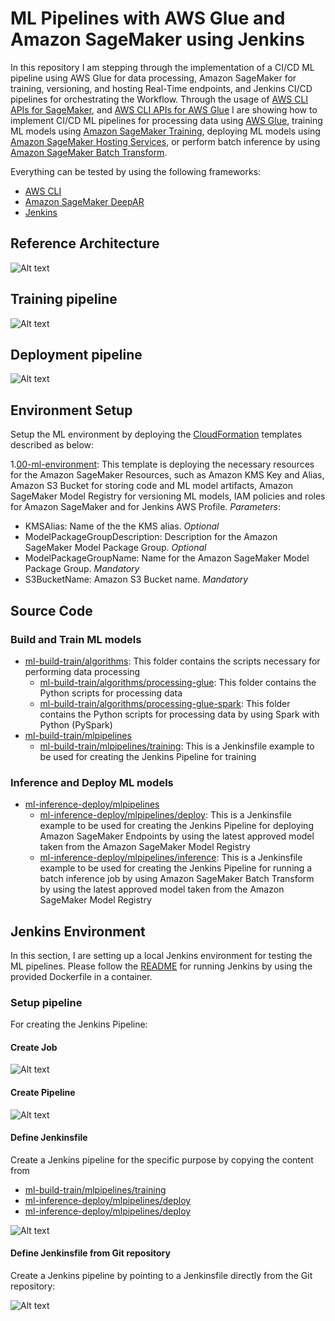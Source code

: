 # ML Pipelines with AWS Glue and Amazon SageMaker using Jenkins

In this repository I am stepping through the implementation of a CI/CD ML pipeline using AWS Glue for data processing, Amazon SageMaker for training, versioning, and hosting Real-Time endpoints, and Jenkins CI/CD pipelines for orchestrating the Workflow.
Through the usage of [AWS CLI APIs for SageMaker](https://docs.aws.amazon.com/cli/latest/reference/sagemaker/), and [AWS CLI APIs for AWS Glue](https://docs.aws.amazon.com/cli/latest/reference/glue/index.html)
I are showing how to implement CI/CD ML pipelines for processing data using [AWS Glue](https://docs.aws.amazon.com/glue/index.html), 
training ML models using [Amazon SageMaker Training](https://docs.aws.amazon.com/sagemaker/latest/dg/how-it-works-training.html),
deploying ML models using [Amazon SageMaker Hosting Services](https://docs.aws.amazon.com/sagemaker/latest/dg/deploy-model.html), 
or perform batch inference by using [Amazon SageMaker Batch Transform](https://docs.aws.amazon.com/sagemaker/latest/dg/batch-transform.html).

Everything can be tested by using the following frameworks:
* [AWS CLI](https://docs.aws.amazon.com/cli/latest/reference/sagemaker/)
* [Amazon SageMaker DeepAR](https://docs.aws.amazon.com/sagemaker/latest/dg/deepar.html)
* [Jenkins](https://www.jenkins.io/)

## Reference Architecture

![Alt text](docs/architecture.png?raw=true "Architecture")

## Training pipeline

![Alt text](docs/train.png?raw=true "Training Pipeline")

## Deployment pipeline

![Alt text](docs/deployment.png?raw=true "Deployment Pipeline")

## Environment Setup

Setup the ML environment by deploying the [CloudFormation](./infrastructure_templates) templates described as below:

1.[00-ml-environment](./infrastructure_templates/00-ml-environment.yml): This template is deploying the necessary resources 
for the Amazon SageMaker Resources, such as Amazon KMS Key and Alias, Amazon S3 Bucket for storing code and ML model artifacts, 
Amazon SageMaker Model Registry for versioning ML models, IAM policies and roles for Amazon SageMaker and for Jenkins AWS Profile.
*Parameters*:
  * KMSAlias: Name of the the KMS alias. *Optional*
  * ModelPackageGroupDescription: Description for the Amazon SageMaker Model Package Group. *Optional*
  * ModelPackageGroupName: Name for the Amazon SageMaker Model Package Group. *Mandatory*
  * S3BucketName: Amazon S3 Bucket name. *Mandatory*

## Source Code

### Build and Train ML models

* [ml-build-train/algorithms](source_code/00-ml-build-train/algorithms): This folder contains the scripts necessary for performing data processing
  * [ml-build-train/algorithms/processing-glue](source_code/00-ml-build-train/algorithms/processing-glue): This folder contains the Python scripts for processing data
  * [ml-build-train/algorithms/processing-glue-spark](source_code/00-ml-build-train/algorithms/processing-glue-spark): This folder contains the Python scripts for processing data by using
  Spark with Python (PySpark)
* [ml-build-train/mlpipelines](source_code/00-ml-build-train/mlpipelines)
  * [ml-build-train/mlpipelines/training](source_code/00-ml-build-train/mlpipelines/training/Jenkinsfile): This is a Jenkinsfile example to be used for creating 
  the Jenkins Pipeline for training

### Inference and Deploy ML models

* [ml-inference-deploy/mlpipelines](source_code/01-ml-inference-deploy/mlpipelines)
  * [ml-inference-deploy/mlpipelines/deploy](source_code/01-ml-inference-deploy/mlpipelines/deploy/Jenkinsfile): This is a Jenkinsfile example to be used for creating 
  the Jenkins Pipeline for deploying Amazon SageMaker Endpoints by using the latest approved model taken from the Amazon SageMaker 
  Model Registry
  * [ml-inference-deploy/mlpipelines/inference](source_code/01-ml-inference-deploy/mlpipelines/inference/Jenkinsfile): This is a Jenkinsfile example to be used for creating 
  the Jenkins Pipeline for running a batch inference job by using Amazon SageMaker Batch Transform by using the latest approved model taken from the Amazon SageMaker 
  Model Registry

## Jenkins Environment

In this section, I are setting up a local Jenkins environment for testing the ML pipelines. Please follow the [README](./jenkins/README.md) 
for running Jenkins by using the provided Dockerfile in a container.

### Setup pipeline

For creating the Jenkins Pipeline:

#### Create Job

![Alt text](docs/create-job.png?raw=true "Create Job")

#### Create Pipeline

![Alt text](docs/create-pipeline.png?raw=true "Create Pipeline")

#### Define Jenkinsfile

Create a Jenkins pipeline for the specific purpose by copying the content from 

* [ml-build-train/mlpipelines/training](source_code/00-ml-build-train/mlpipelines/training/Jenkinsfile)
* [ml-inference-deploy/mlpipelines/deploy](source_code/01-ml-inference-deploy/mlpipelines/deploy/Jenkinsfile)
* [ml-inference-deploy/mlpipelines/deploy](source_code/01-ml-inference-deploy/mlpipelines/inference/Jenkinsfile)

![Alt text](docs/training-pipeline-jenkins.png?raw=true "Define Jenkinsfile")

#### Define Jenkinsfile from Git repository

Create a Jenkins pipeline by pointing to a Jenkinsfile directly from the Git repository:

![Alt text](docs/training-pipeline-github.png?raw=true "Create Pipeline Git")


